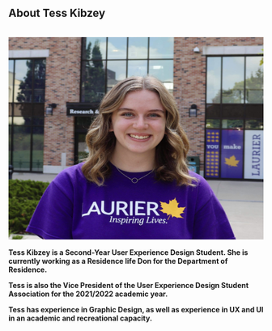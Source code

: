 ## About Tess Kibzey

<br>

<img src="IMG_2925.JPG" height= "400" width= "700" alt="Picture of Tess Kibzey">

<br>

**Tess Kibzey is a Second-Year User Experience Design Student. She is currently working as a Residence life Don for the Department of Residence.**

**Tess is also the Vice President of the User Experience Design Student Association for the 2021/2022 academic year.**

**Tess has experience in Graphic Design, as well as experience in UX and UI in an academic and recreational capacity.**